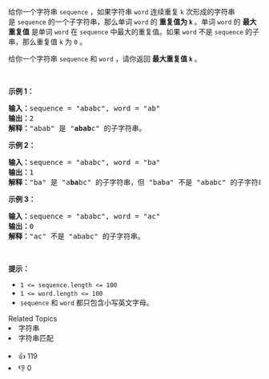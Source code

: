 <p>给你一个字符串&nbsp;<code>sequence</code>&nbsp;，如果字符串 <code>word</code>&nbsp;连续重复&nbsp;<code>k</code>&nbsp;次形成的字符串是&nbsp;<code>sequence</code>&nbsp;的一个子字符串，那么单词&nbsp;<code>word</code> 的 <strong>重复值为 <code>k</code></strong><strong> </strong>。单词 <code>word</code>&nbsp;的 <strong>最</strong><strong>大重复值</strong>&nbsp;是单词&nbsp;<code>word</code>&nbsp;在&nbsp;<code>sequence</code>&nbsp;中最大的重复值。如果&nbsp;<code>word</code>&nbsp;不是&nbsp;<code>sequence</code>&nbsp;的子串，那么重复值&nbsp;<code>k</code>&nbsp;为 <code>0</code> 。</p>

<p>给你一个字符串 <code>sequence</code>&nbsp;和 <code>word</code>&nbsp;，请你返回 <strong>最大重复值&nbsp;<code>k</code> </strong>。</p>

<p>&nbsp;</p>

<p><strong>示例 1：</strong></p>

<pre>
<b>输入：</b>sequence = "ababc", word = "ab"
<b>输出：</b>2
<strong>解释：</strong>"abab" 是 "<strong>abab</strong>c" 的子字符串。
</pre>

<p><strong>示例 2：</strong></p>

<pre>
<b>输入：</b>sequence = "ababc", word = "ba"
<b>输出：</b>1
<strong>解释：</strong>"ba" 是 "a<strong>ba</strong>bc" 的子字符串，但 "baba" 不是 "ababc" 的子字符串。
</pre>

<p><strong>示例 3：</strong></p>

<pre>
<b>输入：</b>sequence = "ababc", word = "ac"
<b>输出：</b>0
<strong>解释：</strong>"ac" 不是 "ababc" 的子字符串。
</pre>

<p>&nbsp;</p>

<p><strong>提示：</strong></p>

<ul> 
 <li><code>1 &lt;= sequence.length &lt;= 100</code></li> 
 <li><code>1 &lt;= word.length &lt;= 100</code></li> 
 <li><code>sequence</code> 和&nbsp;<code>word</code>&nbsp;都只包含小写英文字母。</li> 
</ul>

<div><div>Related Topics</div><div><li>字符串</li><li>字符串匹配</li></div></div><br><div><li>👍 119</li><li>👎 0</li></div>